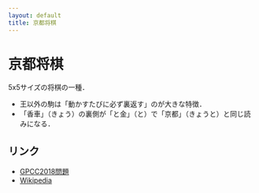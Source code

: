 ```yaml
---
layout: default
title: 京都将棋
---
```

# 京都将棋
5x5サイズの将棋の一種．

- 王以外の駒は「動かすたびに必ず裏返す」のが大きな特徴．
- 「香車」（きょう）の裏側が「と金」（と）で「京都」（きょうと）と同じ読みになる．

## リンク
- [GPCC2018問題](http://hp.vector.co.jp/authors/VA003988/gpcc/gpcc18.htm#g1)
- [Wikipedia](https://ja.wikipedia.org/wiki/%E4%BA%AC%E9%83%BD%E5%B0%86%E6%A3%8B)
